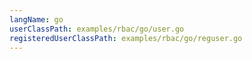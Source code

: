 ```yaml
---
langName: go
userClassPath: examples/rbac/go/user.go
registeredUserClassPath: examples/rbac/go/reguser.go
---
```

